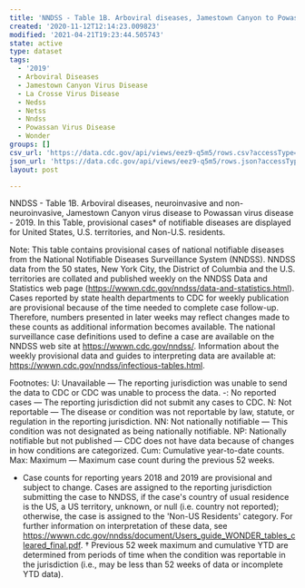 ```yaml
---
title: 'NNDSS - Table 1B. Arboviral diseases, Jamestown Canyon to Powassan'
created: '2020-11-12T12:14:23.009823'
modified: '2021-04-21T19:23:44.505743'
state: active
type: dataset
tags:
  - '2019'
  - Arboviral Diseases
  - Jamestown Canyon Virus Disease
  - La Crosse Virus Disease
  - Nedss
  - Netss
  - Nndss
  - Powassan Virus Disease
  - Wonder
groups: []
csv_url: 'https://data.cdc.gov/api/views/eez9-q5m5/rows.csv?accessType=DOWNLOAD'
json_url: 'https://data.cdc.gov/api/views/eez9-q5m5/rows.json?accessType=DOWNLOAD'
layout: post

---
```

NNDSS - Table 1B. Arboviral diseases, neuroinvasive and non-neuroinvasive, Jamestown Canyon virus disease to Powassan virus disease - 2019. In this Table, provisional cases* of notifiable diseases are displayed for United States, U.S. territories, and Non-U.S. residents. 

Note: 
This table contains provisional cases of national notifiable diseases from the National Notifiable Diseases Surveillance System (NNDSS). NNDSS data from the 50 states, New York City, the District of Columbia and the U.S. territories are collated and published weekly on the NNDSS Data and Statistics web page (https://wwwn.cdc.gov/nndss/data-and-statistics.html). Cases reported by state health departments to CDC for weekly publication are provisional because of the time needed to complete case follow-up. Therefore, numbers presented in later weeks may reflect changes made to these counts as additional information becomes available. The national surveillance case definitions used to define a case are available on the NNDSS web site at https://wwwn.cdc.gov/nndss/. Information about the weekly provisional data and guides to interpreting data are available at: https://wwwn.cdc.gov/nndss/infectious-tables.html. 

Footnotes:
U: Unavailable — The reporting jurisdiction was unable to send the data to CDC or CDC was unable to process the data.
-: No reported cases — The reporting jurisdiction did not submit any cases to CDC.
N: Not reportable — The disease or condition was not reportable by law, statute, or regulation in the reporting jurisdiction.
NN: Not nationally notifiable — This condition was not designated as being nationally notifiable.
NP: Nationally notifiable but not published — CDC does not have data because of changes in how conditions are categorized.
Cum: Cumulative year-to-date counts.
Max: Maximum — Maximum case count during the previous 52 weeks.
* Case counts for reporting years 2018 and 2019 are provisional and subject to change. Cases are assigned to the reporting jurisdiction submitting the case to NNDSS, if the case's country of usual residence is the US, a US territory, unknown, or null (i.e. country not reported); otherwise, the case is assigned to the 'Non-US Residents' category. For further information on interpretation of these data, see https://wwwn.cdc.gov/nndss/document/Users_guide_WONDER_tables_cleared_final.pdf. 
† Previous 52 week maximum and cumulative YTD are determined from periods of time when the condition was reportable in the jurisdiction (i.e., may be less than 52 weeks of data or incomplete YTD data).
